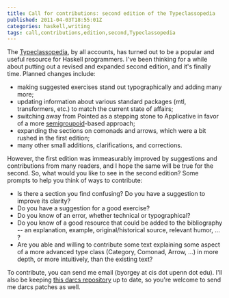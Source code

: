 ```yaml
---
title: Call for contributions: second edition of the Typeclassopedia
published: 2011-04-03T18:55:01Z
categories: haskell,writing
tags: call,contributions,edition,second,Typeclassopedia
---
```


The <a href="http://www.haskell.org/wikiupload/8/85/TMR-Issue13.pdf">Typeclassopedia</a>, by all accounts, has turned out to be a popular and useful resource for Haskell programmers.  I've been thinking for a while about putting out a revised and expanded second edition, and it's finally time.  Planned changes include:
<ul>
	<li>making suggested exercises stand out typographically and adding many more;</li>
	<li>updating information about various standard packages (mtl, transformers, etc.) to match the current state of affairs;</li>
	<li>switching away from Pointed as a stepping stone to Applicative in favor of a more <a href="http://hackage.haskell.org/package/semigroupoids">semigroupoid</a>-based approach;</li>
	<li>expanding the sections on comonads and arrows, which were a bit rushed in the first edition;</li>
	<li>many other small additions, clarifications, and corrections.</li>
</ul>

However, the first edition was immeasurably improved by suggestions and contributions from many readers, and I hope the same will be true for the second.  So, what would you like to see in the second edition?  Some prompts to help you think of ways to contribute:
<ul>
	<li>Is there a section you find confusing?  Do you have a suggestion to improve its clarity?</li>
	<li>Do you have a suggestion for a good exercise?</li>
	<li>Do you know of an error, whether technical or typographical?</li>
	<li>Do you know of a good resource that could be added to the bibliography -- an explanation, example, original/historical source, relevant humor, ... ?</li>
	<li>Are you able and willing to contribute some text explaining some aspect of a more advanced type class (Category, Comonad, Arrow, ...) in more depth, or more intuitively, than the existing text?</li>
</ul>

To contribute, you can send me email (byorgey at cis dot upenn dot edu).  I'll also be keeping <a href="http://code.haskell.org/~byorgey/typeclassopedia/">this darcs repository</a> up to date, so you're welcome to send me darcs patches as well.

